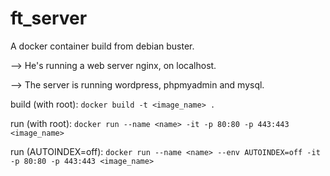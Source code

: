 # ft_server

A docker container build from debian buster.

--> He's running a web server nginx, on localhost.

--> The server is running wordpress, phpmyadmin and mysql.

build (with root): 		``docker build -t <image_name> .``

run (with root): 		``docker run --name <name> -it -p 80:80 -p 443:443 <image_name>``

run (AUTOINDEX=off):	``docker run --name <name> --env AUTOINDEX=off -it -p 80:80 -p 443:443 <image_name>``
